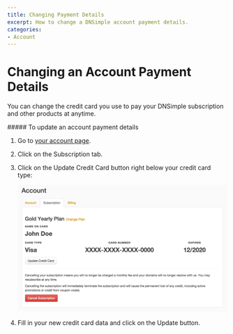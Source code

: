 ```yaml
---
title: Changing Payment Details
excerpt: How to change a DNSimple account payment details.
categories:
- Account
---
```


# Changing an Account Payment Details

You can change the credit card you use to pay your DNSimple subscription and other products at anytime.

<div class="section-steps" markdown="1">
##### To update an account payment details

1. Go to [your account page](https://dnsimple.com/account).
1. Click on the <label>Subscription</label> tab.
1. Click on the <label>Update Credit Card</label> button right below your credit card type:

     ![Change payment details](/files/update-credit-card-1.png)

1. Fill in your new credit card data and click on the <label>Update</label> button.
</div>

